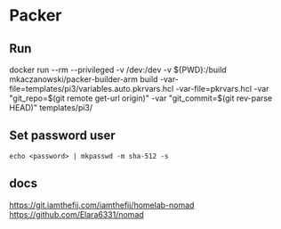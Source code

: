 # Packer

## Run

docker run --rm --privileged -v /dev:/dev -v ${PWD}:/build mkaczanowski/packer-builder-arm build -var-file=templates/pi3/variables.auto.pkrvars.hcl -var-file=pkrvars.hcl -var "git_repo=$(git remote get-url origin)" -var "git_commit=$(git rev-parse HEAD)" templates/pi3/

## Set password user

`echo <password> | mkpasswd -m sha-512 -s`

## docs

https://git.iamthefij.com/iamthefij/homelab-nomad
https://github.com/Elara6331/nomad
